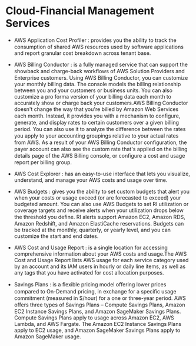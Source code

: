# Cloud-Financial Management Services

- AWS Application Cost Proﬁler : provides you the ability to track the consumption of shared AWS resources
used by software applications and report granular cost breakdown across tenant base.

- AWS Billing Conductor : is a fully managed service that can support the showback and charge-back
workﬂows of AWS Solution Providers and Enterprise customers. Using AWS Billing Conductor, you can
customize your monthly billing data. The console models the billing relationship between you and your
customers or business units. You can also customize a pro forma version of your billing data each month
to accurately show or charge back your customers.AWS Billing Conductor doesn't change the way that you're billed by Amazon Web Services each month.
Instead, it provides you with a mechanism to conﬁgure, generate, and display rates to certain customers
over a given billing period. You can also use it to analyze the diﬀerence between the rates you apply
to your accounting groupings relative to your actual rates from AWS. As a result of your AWS Billing
Conductor conﬁguration, the payer account can also see the custom rate that's applied on the billing
details page of the AWS Billing console, or conﬁgure a cost and usage report per billing group.

- AWS Cost Explorer : has an easy-to-use interface that lets you visualize, understand, and manage your
AWS costs and usage over time.

- AWS Budgets : gives you the ability to set custom budgets that alert you when your costs or usage exceed
(or are forecasted to exceed) your budgeted amount. You can also use AWS Budgets to set RI utilization
or coverage targets and receive alerts when your utilization drops below the threshold you deﬁne. RI
alerts support Amazon EC2, Amazon RDS, Amazon Redshift, and Amazon ElastiCache reservations.
Budgets can be tracked at the monthly, quarterly, or yearly level, and you can customize the start and
end dates.

- AWS Cost and Usage Report : is a single location for accessing comprehensive information about your
AWS costs and usage.The AWS Cost and Usage Report lists AWS usage for each service category used by an account and its
IAM users in hourly or daily line items, as well as any tags that you have activated for cost allocation
purposes.

- Savings Plans : is a ﬂexible pricing model oﬀering lower prices compared to On-Demand pricing, in
exchange for a speciﬁc usage commitment (measured in $/hour) for a one or three-year period. AWS
oﬀers three types of Savings Plans – Compute Savings Plans, Amazon EC2 Instance Savings Plans,
and Amazon SageMaker Savings Plans. Compute Savings Plans apply to usage across Amazon EC2,
AWS Lambda, and AWS Fargate. The Amazon EC2 Instance Savings Plans apply to EC2 usage, and
Amazon SageMaker Savings Plans apply to Amazon SageMaker usage.

